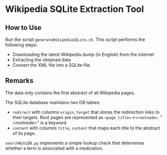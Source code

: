 # Wikipedia SQLite Extraction Tool

## How to Use
Run the script `generateWikipediaSQLite.sh`. This script performs the following steps:  
 - Downloading the latest Wikipedia dump (in English) from the internet
 - Extracting the obtained data
 - Convert the XML file into a SQLite file.

## Remarks
The data only contains the first abstract of all Wikipedia pages.  

The SQLite database maintains two DB tables:  
 - `redirect` with columns `origin`, `target` that stores the redirection links to their targets. Root pages are represented as `<page_title>`->`<rootnode>`. "\<rootnode\>" is a keyword.
 - `content` with columns `title`, `content` that maps each title to the abstract of its page.


`searchWikiDB.py` implements a simple lookup check that determines whether a term is associated with a medication.

